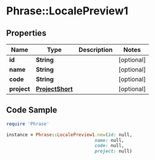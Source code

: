 # Phrase::LocalePreview1

## Properties

Name | Type | Description | Notes
------------ | ------------- | ------------- | -------------
**id** | **String** |  | [optional] 
**name** | **String** |  | [optional] 
**code** | **String** |  | [optional] 
**project** | [**ProjectShort**](ProjectShort.md) |  | [optional] 

## Code Sample

```ruby
require 'Phrase'

instance = Phrase::LocalePreview1.new(id: null,
                                 name: null,
                                 code: null,
                                 project: null)
```


